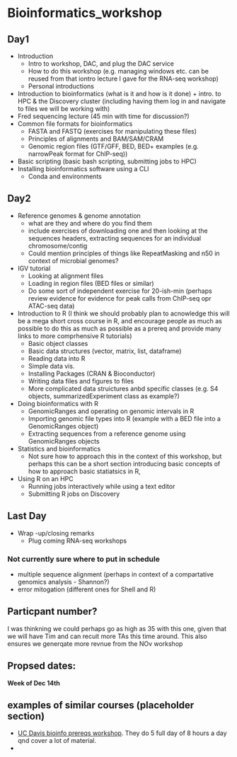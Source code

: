 # Bioinformatics_workshop

## Day1

- Introduction 
  - Intro to workshop, DAC, and plug the DAC service 
  - How to do this workshop (e.g. managing windows etc. can be reused from that iontro lecture I gave for the RNA-seq workshop) 
   - Personal introductions 
- Introduction to bioinformatics (what is it and how is it done) + intro. to HPC & the Discovery cluster (including having them log in and navigate to files we will be working with) 
- Fred sequencing lecture (45 min with time for discussion?)
- Common file formats for bioinformatics
  - FASTA and FASTQ (exercises for manipulating these files)
  - Principles of alignments and BAM/SAM/CRAM 
  - Genomic region files (GTF/GFF, BED, BED+ examples (e.g. narrowPeak format for ChIP-seq))
- Basic scripting (basic bash scripting, submitting jobs to HPC)
- Installing bioinformatics software using a CLI 
  - Conda and environments 

## Day2

- Reference genomes & genome annotation
  - what are they and where do you find them
  - include exercises of downloading one and then looking at the sequences headers, extracting sequences for an individual chromosome/contig
  - Could mention principles of things like RepeatMasking and n50 in context of microbial genomes?
- IGV tutorial
  - Looking at alignment files
  - Loading in region files (BED files or similar)
  - Do some sort of independent exercise for 20-ish-min (perhaps review evidence for evidence for peak calls from ChIP-seq opr ATAC-seq data)
- Introduction to R (I think we should probably plan to acnowledge this will be a mega short cross course in R, and encourage people as much as possible to do this as much as possible as a prereq and provide many links to more comprhensive R tutorials) 
  - Basic object classes
  - Basic data structures (vector, matrix, list, dataframe)
  - Reading data into R
  - Simple data vis.
  - Installing Packages (CRAN & Bioconductor)
  - Writing data files and figures to files
  - More complicated data struictures anbd specific classes (e.g. S4 objects, summarizedExperiment class as example?)
- Doing bioinformatics with R 
  - GenomicRanges and operating on genomic intervals in R 
  - Importing genomic file types into R (example with a BED file into a GenomicRanges object)
  - Extracting sequences from a reference genome using GenomicRanges objects  
- Statistics and bioinformatics
  - Not sure how to approach this in the context of this workshop, but perhaps this can be a short section introducing basic concepts of how to approach basic statiatsics in R, 
- Using R on an HPC 
  - Running jobs interactively while using a text editor 
  - Submitting R jobs on Discovery 


## Last Day
- Wrap -up/closing remarks
  - Plug coming RNA-seq workshops 

### Not currently sure where to put in schedule
- multiple sequence alignment (perhaps in context of a compartative genomics analysis - Shannon?)
- error mitogation (different ones for Shell and R)

## Particpant number?
I was thinkning we could perhaps go as high as 35 with this one, given that we will have Tim and can recuit more TAs this time around. This also ensures we generqate more revnue from the NOv workshop


## Propsed dates:

**Week of Dec 14th** 

## examples of similar courses (placeholder section)
- [UC Davis bioinfo prereqs workshop](https://ucdavis-bioinformatics-training.github.io/2020-Bioinformatics_Prerequisites_Workshop/). They do 5 full day of 8 hours a day qnd cover a lot of material. 
- 
